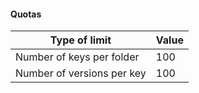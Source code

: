 #### Quotas

| Type of limit | Value |
| ----- | ----- |
| Number of keys per folder | 100 |
| Number of versions per key | 100 |

